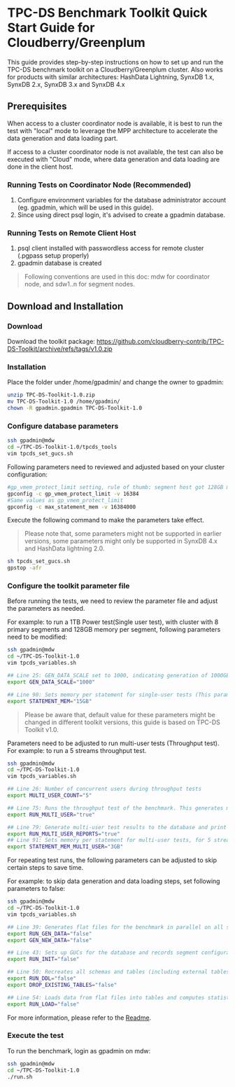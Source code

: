 # TPC-DS Benchmark Toolkit Quick Start Guide for Cloudberry/Greenplum

This guide provides step-by-step instructions on how to set up and run the TPC-DS benchmark toolkit on a Cloudberry/Greenplum cluster.
Also works for products with similar architectures: HashData Lightning, SynxDB 1.x, SynxDB 2.x, SynxDB 3.x and SynxDB 4.x

## Prerequisites
When access to a cluster coordinator node is available, it is best to run the test with "local" mode to leverage the MPP architecture to accelerate the data generation and data loading part.

If access to a cluster coordinator node is not available, the test can also be executed with "Cloud" mode, where data generation and data loading are done in the client host.

### Running Tests on Coordinator Node (Recommended)
1. Configure environment variables for the database administrator account (eg. gpadmin, which will be used in this guide).
2. Since using direct psql login, it's advised to create a gpadmin database.

### Running Tests on Remote Client Host
1. psql client installed with passwordless access for remote cluster (.pgpass setup properly)
2. gpadmin database is created

> Following conventions are used in this doc: mdw for coordinator node, and sdw1..n for segment nodes.

## Download and Installation

### Download
Download the toolkit package:
https://github.com/cloudberry-contrib/TPC-DS-Toolkit/archive/refs/tags/v1.0.zip

### Installation
Place the folder under /home/gpadmin/ and change the owner to gpadmin:

```bash
unzip TPC-DS-Toolkit-1.0.zip
mv TPC-DS-Toolkit-1.0 /home/gpadmin/
chown -R gpadmin.gpadmin TPC-DS-Toolkit-1.0
```

### Configure database parameters

```bash
ssh gpadmin@mdw
cd ~/TPC-DS-Toolkit-1.0/tpcds_tools
vim tpcds_set_gucs.sh
```
Following parameters need to reviewed and adjusted based on your cluster configuration:

```bash
#gp_vmem_protect_limit setting, rule of thumb: segment host got 128GB memory with 8 primary segments deployed, this parameter can be set to 16GB.
gpconfig -c gp_vmem_protect_limit -v 16384
#Same values as gp_vmem_protect_limit
gpconfig -c max_statement_mem -v 16384000
```
Execute the following command to make the parameters take effect.

> Please note that, some parameters might not be supported in earlier versions, some parameters might only be supported in SynxDB 4.x and HashData lightning 2.0.

```bash
sh tpcds_set_gucs.sh
gpstop -afr
```

### Configure the toolkit parameter file

Before running the tests, we need to review the parameter file and adjust the parameters as needed.

For example: to run a 1TB Power test(Single user test), with cluster with 8 primary segments and 128GB memory per segment, following parameters need to be modified: 
```bash
ssh gpadmin@mdw
cd ~/TPC-DS-Toolkit-1.0
vim tpcds_variables.sh

## Line 25: GEN_DATA_SCALE set to 1000, indicating generation of 1000GB test data
export GEN_DATA_SCALE="1000"

## Line 90: Sets memory per statement for single-user tests (This parameter should be set marginally lower than MAX_STATEMENT_MEM. Given MAX_STATEMENT_MEM=16GB, STATEMENT_MEM can be configured as 15GB.)
export STATEMENT_MEM="15GB"
```

> Please be aware that, default value for these parameters might be changed in different toolkit versions, this guide is based on TPC-DS Toolkit v1.0.

Parameters need to be adjusted to run multi-user tests (Throughput test).
For example: to run a 5 streams throughput test.

```bash
ssh gpadmin@mdw
cd ~/TPC-DS-Toolkit-1.0
vim tpcds_variables.sh

## Line 26: Number of concurrent users during throughput tests
export MULTI_USER_COUNT="5"

## Line 75: Runs the throughput test of the benchmark. This generates multiple query streams using `dsqgen`, which samples the database to find proper filters. For very large databases with many streams, this process can take hours just to generate the queries.
export RUN_MULTI_USER="true"

## Line 79: Generate multi-user test results to the database and print out logs.
export RUN_MULTI_USER_REPORTS="true"
## Line 91: Sets memory per statement for multi-user tests, for 5 streams with 16G of max_statement_mem, 3GB is set.
export STATEMENT_MEM_MULTI_USER="3GB"
```

For repeating test runs, the following parameters can be adjusted to skip certain steps to save time.

For example: to skip data generation and data loading steps, set following parameters to false:

```bash
ssh gpadmin@mdw
cd ~/TPC-DS-Toolkit-1.0
vim tpcds_variables.sh

## Line 39: Generates flat files for the benchmark in parallel on all segment nodes. Files are stored under the `${PGDATA}/dsbenchmark` directory
export RUN_GEN_DATA="false"
export GEN_NEW_DATA="false"

## Line 43: Sets up GUCs for the database and records segment configurations. Only required if the cluster is reconfigured
export RUN_INIT="false"

## Line 50: Recreates all schemas and tables (including external tables for loading). Set to `false` to keep existing data.
export RUN_DDL="false"
export DROP_EXISTING_TABLES="false"

## Line 54: Loads data from flat files into tables and computes statistics
export RUN_LOAD="false"
```
For more information, please refer to the [Readme](https://github.com/cloudberry-contrib/TPC-DS-Toolkit/blob/v1.0/README.md).

### Execute the test

To run the benchmark, login as gpadmin on mdw:

```bash
ssh gpadmin@mdw
cd ~/TPC-DS-Toolkit-1.0
./run.sh
```
